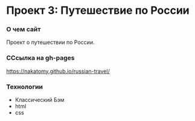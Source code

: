 # Проект 3: Путешествие по России

### О чем сайт
Проект о путешествии по России.

### CСсылка на gh-pages
https://nakatomy.github.io/russian-travel/

### Технологии
- Классический Бэм
- html
- css

